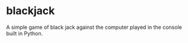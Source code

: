 # blackjack
A simple game of black jack against the computer played in the console built in Python.
